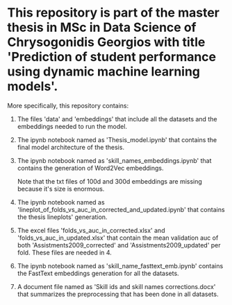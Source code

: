 # This repository is part of the master thesis in MSc in Data Science of Chrysogonidis Georgios with title 'Prediction of student performance using dynamic machine learning models'.


More specifically, this repository contains:

1. The files 'data' and 'embeddings' that include all the datasets and the embeddings needed to run the model.

2. The ipynb notebook named as 'Thesis_model.ipynb' that contains the final model architecture of the thesis.

3. The ipynb notebook named as 'skill_names_embeddings.ipynb' that contains the generation of Word2Vec embeddings. 

   Note that the txt files of 100d and 300d embeddings are missing because it's size is enormous.

4. The ipynb notebook named as 'lineplot_of_folds_vs_auc_in_corrected_and_updated.ipynb' that contains the thesis lineplots' generation.
 
5. The excel files 'folds_vs_auc_in_corrected.xlsx' and 'folds_vs_auc_in_updated.xlsx' that contain the mean validation auc of both 'Assistments2009_corrected' and 'Assistments2009_updated' per fold. These files are needed in 4.

6. The ipynb notebook named as 'skill_name_fasttext_emb.ipynb' contains the FastText embeddings generation for all the datasets.

7. A document file named as 'Skill ids and skill names corrections.docx' that summarizes the preprocessing that has been done in all datasets.
